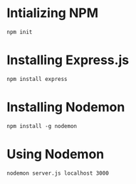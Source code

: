 # Intializing NPM
```terminal
npm init
```
# Installing Express.js
```terminal
npm install express
```
# Installing Nodemon
```terminal
npm install -g nodemon
```
# Using Nodemon
```terminal
nodemon server.js localhost 3000
```
